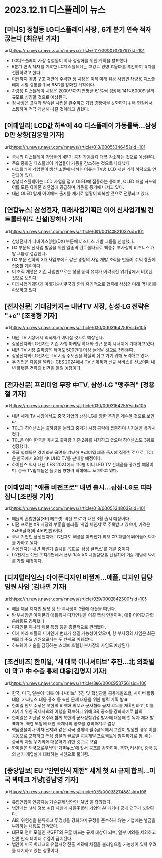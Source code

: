 # 2023.12.11 디스플레이 뉴스

## [머니S] 정철동 LG디스플레이 사장 , 6개 분기 연속 적자 끊는다 [최유빈 기자]
url:https://n.news.naver.com/mnews/article/417/0000967978?sid=101
- LG디스플레이 사장 정철동이 회사 정상화를 위한 계획을 발표했다.
- 6분기 연속 적자를 기록한 LG디스플레이는 고강도 경영 효율화를 추진하여 흑자를 전환하려고 한다.
- 이전까지 경영 구조 재편에 주력한 정 사장은 이제 미래 유망 사업인 차량용 디스플레이 시장 성장을 위해 R&D를 강화할 계획이다.
- 차량용 디스플레이 시장은 2030년까지 연평균 6.1%씩 성장해 141억6000만달러 규모로 성장할 것으로 예상된다.
- 정 사장은 고객과 약속된 사업을 완수하고 기업 경쟁력을 강화하기 위해 현장에서 소통하며 적극 개선해 나갈 것이라고 밝혔다.

## [이데일리] LCD값 하락에 4Q 디스플레이 가동률뚝…삼성D만 상향[김응열 기자]
url:https://n.news.naver.com/mnews/article/018/0005634645?sid=101
- 국내외 디스플레이 기업들의 4분기 공장 가동률이 대폭 감소하는 것으로 예상된다.
- 주요 중화권 디스플레이 기업들이 가동률 감소하는 것으로 나타났다.
- 디스플레이 기업들이 생산 조절에 나서는 이유는 TV용 LCD 패널 가격 하락으로 연관되어 있다.
- 삼성디스플레이는 LCD 사업을 접고 OLED에 집중하는 중이며, OLED 패널 하드웨어를 모든 아이폰 라인업에 공급하며 가동률 증가에 나서고 있다.
- 내년 OLED 탑재 아이패드 출시를 계기로 업황이 회복할 것으로 전망되고 있다.

## [연합뉴스] 삼성전자, 미래사업기획단 이어 신사업개발 컨트롤타워도 신설[장하나 기자]
url:https://n.news.naver.com/mnews/article/001/0014382103?sid=101
- 삼성전자가 디바이스경험(DX) 부문에 비즈니스 개발 그룹을 신설했다.
- DX 부문의 신사업 발굴을 위한 일종의 컨트롤타워로 백종수 부사장이 비즈니스 개발 그룹장 겸임한다.
- DX 부문 산하의 3개 사업부에도 같은 명칭의 사업 개발 조직을 만들어 수익 창출에 집중할 계획이다.
- 이 조직 개편은 기존 사업만으로는 성장 동력 유지가 어려워진 위기감에서 비롯된 것으로 보인다.
- 미래사업기획단과 미래기술사무국과 함께 유기적으로 협력해 삼성의 미래 먹거리를 확보하고 있다.

## [전자신문] 기대감커지는 내년TV 시장, 삼성·LG 전략은 "+α" [조정형 기자]
url:https://n.news.naver.com/mnews/article/030/0003164256?sid=105
- 내년 TV 시장에서 회복세가 이어질 것으로 예상된다.
- 삼성전자와 LG전자는 기존 사업 마케팅 확대와 신규 분야 시너지에 기대하고 있다.
- 내년 TV 시장 출하량은 적어도 500만대 이상 늘어날 것으로 전망된다.
- 삼성전자와 LG전자는 TV 시장 주도권을 확실히 쥐고 가기 위해 노력하고 있다.
- 두 기업은 다음달 열리는 CES 2024에서 TV 신제품과 신규 서비스를 선보이며 내년 플랫폼 전략의 비전을 알릴 예정이다.

## [전자신문] 프리미엄 무장 中TV, 삼성·LG "맹추격" [정용철 기자]
url:https://n.news.naver.com/mnews/article/030/0003164255?sid=105
- 내년 세계 TV 시장에서도 중국 기업의 삼성·LG를 향한 추격은 계속될 것으로 보인다.
- TCL과 하이센스는 출하량을 늘리고 중저가 시장 공략에 집중하며 차지율을 증가시켰다.
- TCL은 이미 한국을 제치고 출하량 기준 2위를 차지하고 있으며 하이센스도 3위로 성장했다.
- 중국 업체들은 경기회복 국면을 겨냥한 프리미엄 제품 출시에 집중할 것으로, TCL은 한국에서 98형 4K UHD TV를 판매할 예정이다.
- 하이센스 역시 내년 CES 2024에서 110형 미니 LED TV 신제품을 공개할 예정이며, 중국 TV업체들은 플랫폼 영향력 확대에도 노력하고 있다.

## [이데일리] "애플 비전프로" 내년 출시…삼성·LG도 따라잡나 [조민정 기자]
url:https://n.news.naver.com/mnews/article/018/0005634803?sid=101
- 애플의 혼합현실(XR) 헤드셋 '비전 프로'가 내년 3월 출시 예정이다.
- 비전 프로는 XR 시장의 부흥을 불러올 '게임 체인저'로 주목받고 있으며, 가격은 3499달러(약 450만원)이다.
- 국내 기업인 삼성전자와 LG전자도 애플을 따라잡기 위해 XR 개발에 뛰어들어 박차를 가하고 있다. 
- 삼성전자는 내년 하반기 출시를 목표로 '삼성 글라스'를 개발 중이다.
- LG전자는 이번 조직개편에서 본부 직속 XR 사업담당을 신설하며 기술 개발에 박차를 가할 예정이다.

## [디지털타임스] 아이폰디자인 바뀔까…애플, 디자인 담당 임원 사임 [김나인 기자]
url:https://n.news.naver.com/mnews/article/029/0002842300?sid=105
- 애플 제품 디자인 담당 탕 탄 부사장이 2월에 애플을 떠난다.
- 탕 부사장은 아이폰과 애플워치 디자인팀을 이끈 핵심 인물이며, 애플 이어팟 관련 음향팀도 감독했다.
- 디자인뿐 아니라 제품 특징 등을 총괄적으로 관리했다.
- 이에 따라 애플의 디자인에 변화가 생길 가능성이 있으며, 탕 부사장의 사임은 최근 애플의 주요 임원으로서는 두 번째로 이뤄졌다.
- 하드웨어 기술을 담당하는 스티브 호텔링 부사장의 사임도 예상된다.

## [조선비즈] 한미일, ‘새 대북 이니셔티브’ 추진…北 외화벌이 막고 中 수출 통제 대응[김명지 기자]
url:https://n.news.naver.com/mnews/article/366/0000953756?sid=100
- 한국, 미국, 일본이 ‘대북 이니셔티브’ 추진 및 핵심광물 공동개발조합, 사이버 활동 대응, 가짜뉴스 대응 공조 등 북한 문제 대응을 위한 협력 계획 발표
- 한미일 안보 수장은 북한의 비핵화 의무와 군사협력 금지 의무를 재확인하고, 이를 지키기 위한 국제사회의 이행을 확보하기 위해 3국 공조를 강화하기로 합의
- 한미일은 지난달 호주와 함께 북한의 군사정찰위성 발사에 대응해 첫 독자 제재 발표하며, 북한 도발에 대한 국제사회 공조를 강화하기로 결정
- 핵심광물이나 이차 전지와 같은 각국 경제의 필수품목에서 교란이 발생할 경우 이를 공동으로 포착하고 핵심 광물의 글로벌 공동개발 프로젝트에 참여하기로 함. 이는 중국의 자원 무기화에 대응하기 위한 것으로 보임
- 한미일은 외국으로부터의 ‘가짜뉴스’에 맞서 공조를 강화하며, 북한, 러시아, 중국 등의 선거 개입설에 대비하는 차원으로 풀이됨.

## [중앙일보] EU “안면인식 제한” 세계 첫 AI 규제 합의…미국 빅테크 겨냥[김남영 기자]
url:https://n.news.naver.com/mnews/article/025/0003327488?sid=105
- 유럽연합이 인공지능 기술규제 법안인 'AI법'을 합의했다.
- 법안에는 생체 정보 수집 제한과 자율주행차 기업의 AI 데이터 공개 요구가 포함된다.
- AI의 위험성을 분류하고 투명성을 강화하며 규정을 준수하지 않는 기업에는 벌금을 부과하는 내용도 담겨있다.
- 대규모 언어 모델인 챗GPT와 구글 바드는 규제 대상이 되며, 일부 예외를 제외하고 안면 인식 데이터 수집이 금지된다.
- 법안이 미국 빅테크의 유럽시장 진출 계획에 차질을 불러일으킬 가능성이 있어 우려를 제기하고 있는 상황이다.